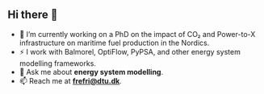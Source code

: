 ## Hi there 👋

- 🚢 I’m currently working on a PhD on the impact of CO₂ and Power-to-X infrastructure on maritime fuel production in the Nordics.
- ⚡ I work with Balmorel, OptiFlow, PyPSA, and other energy system modelling frameworks.
- 💬 Ask me about **energy system modelling**.
- 📫 Reach me at **frefri@dtu.dk**.
